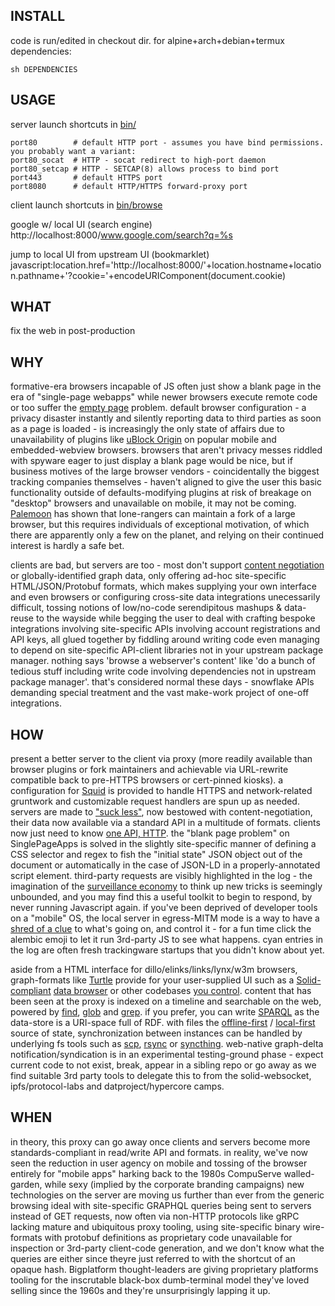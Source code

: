 ## INSTALL

code is run/edited in checkout dir. for alpine+arch+debian+termux dependencies:

    sh DEPENDENCIES

## USAGE

server launch shortcuts in [bin/](bin/)

    port80        # default HTTP port - assumes you have bind permissions. you probably want a variant:
    port80_socat  # HTTP - socat redirect to high-port daemon
    port80_setcap # HTTP - SETCAP(8) allows process to bind port
    port443       # default HTTPS port
    port8080      # default HTTP/HTTPS forward-proxy port

client launch shortcuts in [bin/browse](bin/browse/)

google w/ local UI (search engine)
    http://localhost:8000/www.google.com/search?q=%s

jump to local UI from upstream UI (bookmarklet)
    javascript:location.href='http://localhost:8000/'+location.hostname+location.pathname+'?cookie='+encodeURIComponent(document.cookie)

## WHAT

fix the web in post-production

## WHY

formative-era browsers incapable of JS often just show a blank page in the era of "single-page webapps" while newer browsers execute remote code or too suffer the [empty page](https://docs.google.com/presentation/d/120CBI6_gIGqKflXoGp8UMpge1OJ7hfHNNl7JLARUT_o/edit#slide=id.p) problem. default browser configuration - a privacy disaster instantly and silently reporting data to third parties as soon as a page is loaded - is increasingly the only state of affairs due to unavailability of plugins like [uBlock Origin](https://github.com/gorhill/uBlock) on popular mobile and embedded-webview browsers. browsers that aren't privacy messes riddled with spyware eager to just display a blank page would be nice, but if business motives of the large browser vendors - coincidentally the biggest tracking companies themselves - haven't aligned to give the user this basic functionality outside of defaults-modifying plugins at risk of breakage on "desktop" browsers and unavailable on mobile, it may not be coming. [Palemoon](https://forum.palemoon.org/) has shown that lone-rangers can maintain a fork of a large browser, but this requires individuals of exceptional motivation, of which there are apparently only a few on the planet, and relying on their continued interest is hardly a safe bet.

clients are bad, but servers are too - most don't support [content negotiation](https://www.w3.org/DesignIssues/Conneg) or globally-identified graph data, only offering ad-hoc site-specific HTML/JSON/Protobuf formats, which makes supplying your own interface and even browsers or configuring cross-site data integrations unecessarily difficult, tossing notions of low/no-code serendipitous mashups & data-reuse to the wayside while begging the user to deal with crafting bespoke integrations involving site-specific APIs involving account registrations and API keys, all glued together by fiddling around writing code even managing to depend on site-specific API-client libraries not in your upstream package manager. nothing says 'browse a webserver's content' like 'do a bunch of tedious stuff including write code involving dependencies not in upstream package manager'. that's considered normal these days  - snowflake APIs demanding special treatment and the vast make-work project of one-off integrations.

## HOW

present a better server to the client via proxy (more readily available than browser plugins or fork maintainers and achievable via URL-rewrite compatible back to pre-HTTPS browsers or cert-pinned kiosks). a configuration for [Squid](http://www.squid-cache.org/) is provided to handle HTTPS and network-related gruntwork and customizable request handlers are spun up as needed. servers are made to ["suck less"](http://suckless.org/philosophy/), now bestowed with content-negotiation, their data now available via a standard API in a multitude of formats. clients now just need to know [one API, HTTP](https://ruben.verborgh.org/blog/2013/11/29/the-lie-of-the-api/). the "blank page problem" on SinglePageApps is solved in the slightly site-specific manner of defining a CSS selector and regex to fish the "initial state" JSON object out of the document or automatically in the case of JSON-LD in a properly-annotated script element. third-party requests are visibly highlighted in the log - the imagination of the [surveillance economy](https://news.harvard.edu/gazette/story/2019/03/harvard-professor-says-surveillance-capitalism-is-undermining-democracy/) to think up new tricks is seemingly unbounded, and you may find this a useful toolkit to begin to respond, by never running Javascript again. if you've been deprived of developer tools on a "mobile" OS, the local server in egress-MITM mode is a way to have a [shred of a clue](https://github.com/OxfordHCC/tracker-control-android) to what's going on, and control it - for a fun time click the alembic emoji to let it run 3rd-party JS to see what happens. cyan entries in the log are often fresh trackingware startups that you didn't know about yet.

aside from a HTML interface for dillo/elinks/links/lynx/w3m browsers, graph-formats like [Turtle](https://en.wikipedia.org/wiki/Turtle_(syntax)) provide for your user-supplied UI such as a [Solid-compliant](https://gitter.im/solid/specification) [data browser](https://github.com/solid/data-kitchen) or other codebases [you control](https://www.gnu.org/philosophy/keep-control-of-your-computing.en.html#content). content that has been seen at the proxy is indexed on a timeline and searchable on the web, powered by [find](https://www.gnu.org/software/findutils/manual/html_mono/find.html), [glob](https://en.wikipedia.org/wiki/Glob_(programming)) and [grep](https://www.gnu.org/software/grep/manual/grep.html). if you prefer, you can write [SPARQL](https://github.com/ruby-rdf/sparql) as the data-store is a URI-space full of RDF. with files the [offline-first](https://offlinefirst.org/) / [local-first](https://www.inkandswitch.com/local-first.html) source of state, synchronization between instances can be handled by underlying fs tools such as [scp](https://github.com/openssh/openssh-portable/blob/master/scp.c), [rsync](https://wiki.archlinux.org/index.php/Rsync) or [syncthing](https://syncthing.net/). web-native graph-delta notification/syndication is in an experimental testing-ground phase - expect current code to not exist, break, appear in a sibling repo or go away as we find suitable 3rd party tools to delegate this to from the solid-websocket, ipfs/protocol-labs and datproject/hypercore  camps. 

## WHEN

in theory, this proxy can go away once clients and servers become more standards-compliant in read/write API and formats. in reality, we've now seen the reduction in user agency on mobile and tossing of the browser entirely for "mobile apps" harking back to the 1980s CompuServe walled-garden, while sexy (implied by the corporate branding campaigns) new technologies on the server are moving us further than ever from the generic browsing ideal with site-specific GRAPHQL queries being sent to servers instead of GET requests, now often via non-HTTP protocols like gRPC lacking mature and ubiquitous proxy tooling, using site-specific binary wire-formats with protobuf definitions as proprietary code unavailable for inspection or 3rd-party client-code generation, and we don't know what the queries are either since theyre just referred to with the shortcut of an opaque hash. Bigplatform thought-leaders are giving proprietary platforms tooling for the inscrutable black-box dumb-terminal model they've loved selling since the 1960s and they're unsurprisingly lapping it up.

